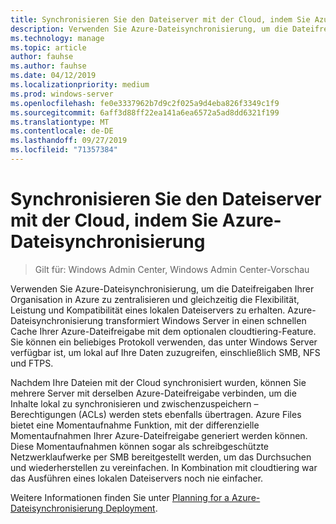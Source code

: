 ```yaml
---
title: Synchronisieren Sie den Dateiserver mit der Cloud, indem Sie Azure-Dateisynchronisierung
description: Verwenden Sie Azure-Dateisynchronisierung, um die Dateifreigaben Ihrer Organisation in Azure zu zentralisieren und gleichzeitig die Flexibilität, Leistung und Kompatibilität eines lokalen Dateiservers zu erhalten. Azure-Dateisynchronisierung transformiert Windows Server in einen schnellen Cache Ihrer Azure-Dateifreigabe mit dem optionalen cloudtiering-Feature.
ms.technology: manage
ms.topic: article
author: fauhse
ms.author: fauhse
ms.date: 04/12/2019
ms.localizationpriority: medium
ms.prod: windows-server
ms.openlocfilehash: fe0e3337962b7d9c2f025a9d4eba826f3349c1f9
ms.sourcegitcommit: 6aff3d88ff22ea141a6ea6572a5ad8dd6321f199
ms.translationtype: MT
ms.contentlocale: de-DE
ms.lasthandoff: 09/27/2019
ms.locfileid: "71357384"
---
```

# <a name="sync-your-file-server-with-the-cloud-by-using-azure-file-sync"></a>Synchronisieren Sie den Dateiserver mit der Cloud, indem Sie Azure-Dateisynchronisierung

>Gilt für: Windows Admin Center, Windows Admin Center-Vorschau

Verwenden Sie Azure-Dateisynchronisierung, um die Dateifreigaben Ihrer Organisation in Azure zu zentralisieren und gleichzeitig die Flexibilität, Leistung und Kompatibilität eines lokalen Dateiservers zu erhalten. Azure-Dateisynchronisierung transformiert Windows Server in einen schnellen Cache Ihrer Azure-Dateifreigabe mit dem optionalen cloudtiering-Feature. Sie können ein beliebiges Protokoll verwenden, das unter Windows Server verfügbar ist, um lokal auf Ihre Daten zuzugreifen, einschließlich SMB, NFS und FTPS.

Nachdem Ihre Dateien mit der Cloud synchronisiert wurden, können Sie mehrere Server mit derselben Azure-Dateifreigabe verbinden, um die Inhalte lokal zu synchronisieren und zwischenzuspeichern – Berechtigungen (ACLs) werden stets ebenfalls übertragen. Azure Files bietet eine Momentaufnahme Funktion, mit der differenzielle Momentaufnahmen Ihrer Azure-Dateifreigabe generiert werden können. Diese Momentaufnahmen können sogar als schreibgeschützte Netzwerklaufwerke per SMB bereitgestellt werden, um das Durchsuchen und wiederherstellen zu vereinfachen. In Kombination mit cloudtiering war das Ausführen eines lokalen Dateiservers noch nie einfacher.

Weitere Informationen finden Sie unter [Planning for a Azure-Dateisynchronisierung Deployment](https://aka.ms/afs).